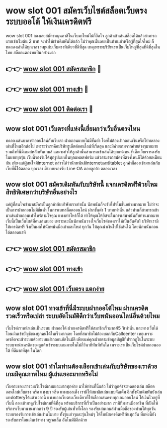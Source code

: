 # wow slot 001 สมัครเว็บไซต์สล็อตเว็บตรง ระบบออโต้ ให้เงินเครดิตฟรี

wow slot 001 ลองเลยสมัครหมุนคาสิโนเว็บมาใหม่ไม่กี่อึดใจ ลูกค้าเข้าเล่นสล็อตได้แล้วสามารถแรกเข้าเริ่มต้น 2 บาท จะทำให้เข้าเดิมพันได้แล้ว ไม่ว่าคุณนั้นเคยเป็นท่านเก่าหรือผู้ที่สุดใจใหม่ ก็ทดลองเล่นได้ทุกเวลา หมุนกับเว็บตรงทีเดียวที่ดีที่สุด เหตุเพราะบริษัทเราเป็นเว็บใหญ่ที่สุดที่ดีที่สุดในไทย สล็อตแตกง่ายเป็นอย่างมาก

## 👉👉 [wow slot 001 สมัครสมาชิก](https://bit.ly/3Ckzg5n) 🎰
## 👉👉 [wow slot 001 ทางเข้า](https://bit.ly/3Ckzg5n) 🎰
## 👉👉 [wow slot 001 ติดต่อเรา](https://bit.ly/3Ckzg5n) 🎰

## wow slot 001 เว็บตรงที่แห่งนี้เยี่ยมกว่าเว็บอื่นตรงไหน
ทดลองเล่นบาคาร่าออนไลน์กับเว็บเรา ฝากถอนแบบไม่มีขั้นต่ำ โดยไม่ต้องฝากถอนเงินหรือไปทดลองเล่นที่ไหนอีกต่อไป เพราะว่าเราคือบริษัทรูเล็ตต์ออนไลน์ที่เริ่ดสุด และมีค่ายเกมจากค่ายต่างๆมากมาย รวมถึงทีนี่มีเกมส์หลักพันเกมส์ และจะทำให้ลูกค้านั้นสามารถเข้าเล่นได้ทุกแห่งหน ทีเด็ดเว็บเรารองรับโมบายทุกรุ่น เว็บนี้รองรับได้ทุกรูปแบบในทุกแพลตฟอร์ม แล้วสามารถสมัครที่ตรงไหนก็ได้ด้วยเหมือนกัน เพียงแต่ผู้สนใจมีinternet กล่าวได้ว่านักพนันมีinternetและมีtablet ลูกค้าก็ลองเข้ามาเล่นกับเว็บที่นี่ได้ตลอด ทุกเวลา มีระบบรองรับ Line OA ตอบลูกค้า ตลอดเวลา

## wow slot 001 สมัครเดิมพันกับบริษัทนี้ แจกเครดิตฟรีด้วยไหม สิทธิพิเศษกว่าบริษัทอื่นอย่างไร
แค่ผู้ที่สนใจเข้ามาสมัครเป็นลูกค้ากับบริษัทเราเท่านั้น นักพนันก็จะรับโปรโมชั่นอย่างมากมาย ไม่ว่าจะเป็นการฝากถอนไม่มีขั้นต่ำ ในการเบทสล็อตออนไลน์ ฝากขั้นต่ำ 1 บาทเท่านั้น แล้วท่านก็สามารถเข้ามาเล่นฝากถอนเท่าไหร่ตามใจคุณ แทงเท่าไหร่ก็ได้ ทำให้คุณให้อิสระในการเล่นพนันกับท่านมากมาย เว็บนี้เป็นเว็บไซต์ที่คนเล่นเยอะ เพราะฉะนั้นนักพนันวางใจเว็บไซต์ของเราให้เป็นอันดับ1 บริษัทเรามีให้เครดิตฟรี จึงเป็นผลให้นักพนันมือเก่าและใหม่ ทุกวัน ให้คุณนำเงินไปใช้เล่นได้ โดยนักพนันถอนได้ตลอดนาที

## 👉👉 [wow slot 001 สมัครสมาชิก](https://bit.ly/3Ckzg5n)
## 👉👉 [wow slot 001 ทางเข้า](https://bit.ly/3Ckzg5n)
## 👉👉 [wow slot 001 เว็บตรง แตกง่าย](https://bit.ly/3Ckzg5n)

## wow slot 001 ทางเข้าที่นี่มีระบบฝากออโต้ไหม ฝากเครดิตรวดเร็วหรือเปล่า ระบบอัตโนมัติดีกว่าเว็บพนันออนไลน์อื่นด้วยไหม
เว็บไซต์เราหน้าเล่นเป็นระบบ ฝากออโต้ ฝากเครดิตฟรีให้สมาชิกเร็วมาก45 วิเท่านั้น และทางเว็บได้โอนเงินเข้าบัญชีของทุกคนได้ในเร็วมากเลย โดยที่สมาชิกไม่ต้องบอกกับCallcenter เหตุเพราะเครดิตจะเข้าระบบด้วยระบบฝากถอนอัตโนมัติ เพียงแค่คุณฝากตามข้อมูลบัญชีที่ปรากฏในในระบบ ระบบจะนำเครดิตของลูกค้าเข้าระบบเกมภายในไม่กี่วินาทีทันทีทันใด เพราะเราเป็นเว็บไซต์ฝากถอนออโต้ ที่ดีมากที่สุด ในโลก

## wow slot 001 ทำไมท่านต้องเลือกเข้าเล่นกับบริษัทของเราด้วย เกมมีคุณภาพไหม ผู้เล่นเยอะมากหรือไม่
เว็บตรงของเรารวมเว็บไซต์เกมเยอะมากทุกค่าย มาให้ท่านที่นี่แล้ว ไม่ว่าลูกค้าจะทดลองเล่น สล็อตออนไลน์เว็บตรง หรือ แทงบา หรือ แทงบอลเต็ง เรามีให้สมาชิกเล่นแบบจัดเต็ม อีกทั้งนักเดิมพันยังเล่นแทงlotteryได้แล้วเวลานี้ แทงบอลเว็บตรงเว็บเดียวที่ให้เลือกเล่นครบทุกเกมออนไลน์ ได้เงินไวอยู่ที่เว็บนี้ ลองเข้ามาดูเว็บไซต์เกมที่ดีที่สุด พร้อมบริการที่เร็วเป็นอย่างมาก เรามีทีมงานมืออาชีพ ที่เปิดให้บริการเว็บมานานมากกว่า 9 ปี รองรับผู้เล่นทั่วทั้งโลก รองรับเล่นเกมส์ผ่านมือถือของท่านได้ทุกวัน ระบบรองรับการเข้าเล่นผ่านโมบาย ทั้งรุ่นเก่าๆและรุ่นใหม่ๆ ให้โบนัสเครดิตฟรีกันทุกวัน ที่แห่งนี้ยังรองรับการโอนเงินเข้าทาง ทรูวอเล็ต อัตโนมัติอีกด้วย
